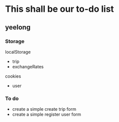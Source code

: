 # This shall be our to-do list

## yeelong
### Storage

localStorage
- trip
- exchangeRates

cookies
- user

### To do
- create a simple create trip form
- create a simple register user form